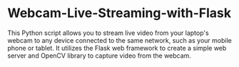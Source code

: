 # Webcam-Live-Streaming-with-Flask
This Python script allows you to stream live video from your laptop's webcam to any device connected to the same network, such as your mobile phone or tablet. It utilizes the Flask web framework to create a simple web server and OpenCV library to capture video from the webcam.
